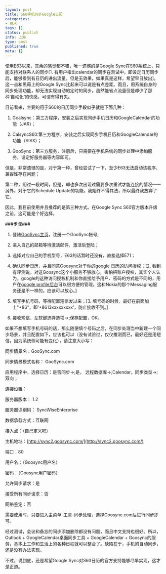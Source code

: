 ```yaml
---
layout: post
title: S60手机同步Google日历
categories:
- 技术
tags: []
status: publish
info: 上海
type: post
published: true
meta: {}
---
```


使用E63以来，其余的感觉都不错，唯一遗憾的是Google Sync在S60系统上，只能支持对联系人的同步\[1. 有用户指出calendar的同步在测试中，即设定日历同步后，能够看到有日历的进出流量，但是无效果，如果真是这样，希望早日放出\]。这一点和黑莓上的Google Sync比起来可以说是有点差距。而且，用系统自身的同步处理功能，却无法实现自动的定时的同步，虽然能省点流量但是却少了那种‘自动化’的快感，可谓有得有失。
  
目前看来，主要的用于S60的日历同步手段似乎就是下面几种：
  
1. Gcalsync：第三方程序，安装之后实现同步手机日历和GoogleCalendar的功能（JAR）；
  
2. CalsyncS60:第三方程序，安装之后实现同步手机日历和GoogleCalendar的功能（SISX）；
  
2. GooSync：第三方服务，注册后，只需要在手机系统的同步处理中添加服务，设定好服务器等内容即可。
  
但是，非常遗憾的是，对于第一种，曾经尝试了一下，至少E63无法启动该程序，兼容性存在问题；
  
第二种，用过一段时间，但是，却也多次出现过需要多次重试才能连接的情况——另外，对于它的Schedule Update的功能，我始终不得其法，所以最终我放弃了它。
  
因此，我目前使用并且推荐的是第三种方式。在Google Sync S60官方版本升级之前，这可能是个好选择。
  

###步骤###
  
1. 登陆[GooSync主页](https://www.goosync.com)，注册一个GooSync帐号;
  
2. 进入自己的邮箱等待激活邮件，激活后登陆；
  
3. 选择对应自己的手机型号，E63的话暂时还没有，直接选择E71；
  
4. 确认同步日历，并且同意Goosync对于你的google 日历的访问授权；\[2. 看到有评测说，对这Goosync这个小服务不够放心，害怕把账户授权，其实个人认为，google的这种访问授权机制和你直接给予用户、密码的方式是不同的，用户在[google profile后台](https://www.google.com/accounts/ManageAccount)可以很方便的管理，这和Nokia的那个Messaging服务还是不一样的，应该可以放心。\]
  
5. 填写手机号码，等待配置短信发过来；\[3. 填号码的时候，最好在前面加上&quot;+86”，即&#039;+8613xxxxxxxxx’，防止接收不到。\]
  
6. 接收短信，左软键选择选项-\>;保存配置，OK。
  
如果不想填写手机号码的话，那么随便填个号码之后，在同步处理当中新建一个同步场景，并且配置如下，应该也可以（没有试验过，仅仅推测而已，最好还是用短信，因为系统侧可能有变化），请注意大小写：
  
同步情景名：GooSync.com
  
同步情景模式名称： GooSync.com
  
应用程序中，选择日历：是否同步-\>;是， 远程数据库-\>;Calendar，同步类型-\>;双向；
  
连接设置：
     
服务器版本： 1.2
    
服务器识别码： SyncWiseEnterprise
    
数据承载方式：互联网
    
接入点：（自己定义吧）
    
主机地址：[http://sync2.goosync.com/](http://sync2.goosync.com/)
    
端口：80
    
用户名：（Goosync用户名）
    
密码：（Goosync用户密码）
    
允许同步请求：是
    
接受所有同步请求：否
    
网络鉴定：否
   
需要使用时，只要进入主菜单-工具-同步处理，选择Goosync.com后进行同步即可。
  
经过测试，会议和备忘的同步添加删除都没有问题，而且中文支持也很好。所以，Outlook + GoogleCalendar桌面同步工具 + GoogleCalendar + Goosync的服务，基本上工作和生活上的各种日程就可以整合了。缺陷在于，手机的自动同步，还是没有办法实现。
  
不过，说到底，还是希望Google Sync对S60日历的官方支持能够尽早实现，这才是正道。

